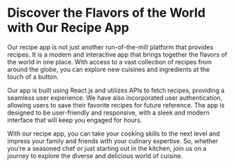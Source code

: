 <h1>Discover the Flavors of the World with Our Recipe App</h1>
Our recipe app is not just another run-of-the-mill platform that provides recipes. It is a modern and interactive app that brings together the flavors of the world in one place. With access to a vast collection of recipes from around the globe, you can explore new cuisines and ingredients at the touch of a button.

Our app is built using React.js and utilizes APIs to fetch recipes, providing a seamless user experience. We have also incorporated user authentication, allowing users to save their favorite recipes for future reference. The app is designed to be user-friendly and responsive, with a sleek and modern interface that will keep you engaged for hours.

With our recipe app, you can take your cooking skills to the next level and impress your family and friends with your culinary expertise. So, whether you're a seasoned chef or just starting out in the kitchen, join us on a journey to explore the diverse and delicious world of cuisine.
